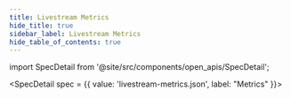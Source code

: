 ```yaml
---
title: Livestream Metrics
hide_title: true
sidebar_label: Livestream Metrics
hide_table_of_contents: true
---
```


import SpecDetail from '@site/src/components/open_apis/SpecDetail';

<SpecDetail 
  spec = {{
    value: 'livestream-metrics.json',
    label: "Metrics"
  }}>
</SpecDetail>


